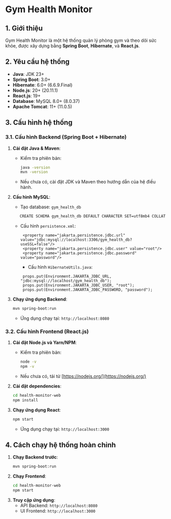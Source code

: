 # Gym Health Monitor

## 1. Giới thiệu
Gym Health Monitor là một hệ thống quản lý phòng gym và theo dõi sức khỏe, được xây dựng bằng **Spring Boot**, **Hibernate**, và **React.js**.

## 2. Yêu cầu hệ thống
- **Java**: JDK 23+
- **Spring Boot**: 3.0+
- **Hibernate**: 6.0+ (6.6.9.Final)
- **Node.js**: 20+ (20.11.1)
- **React.js**: 19+
- **Database**: MySQL 8.0+ (8.0.37)
- **Apache Tomcat**: 11+ (11.0.5)

## 3. Cấu hình hệ thống
### 3.1. Cấu hình Backend (Spring Boot + Hibernate)
1. **Cài đặt Java & Maven**:
   - Kiểm tra phiên bản:
     ```sh
     java -version
     mvn -version
     ```
   - Nếu chưa có, cài đặt JDK và Maven theo hướng dẫn của hệ điều hành.

2. **Cấu hình MySQL**:
   - Tạo database: `gym_health_db`
   ```sh
      CREATE SCHEMA gym_health_db DEFAULT CHARACTER SET=utf8mb4 COLLATE=utf8mb4_unicode_ci
   ```
   - Cấu hình `persistence.xml`:
     ```properties
      <property name="jakarta.persistence.jdbc.url" value="jdbc:mysql://localhost:3306/gym_health_db?useSSL=false"/>
      <property name="jakarta.persistence.jdbc.user" value="root"/>
      <property name="jakarta.persistence.jdbc.password" value="password"/>
     ```
     - Cấu hình `HibernateUtils.java`:
     ```properties
      props.put(Environment.JAKARTA_JDBC_URL, "jdbc:mysql://localhost/gym_health_db");
      props.put(Environment.JAKARTA_JDBC_USER, "root");
      props.put(Environment.JAKARTA_JDBC_PASSWORD, "password");
     ```

3. **Chạy ứng dụng Backend**:
   ```sh
   mvn spring-boot:run
   ```
   - Ứng dụng chạy tại: `http://localhost:8080`

### 3.2. Cấu hình Frontend (React.js)
1. **Cài đặt Node.js và Yarn/NPM**:
   - Kiểm tra phiên bản:
     ```sh
     node -v
     npm -v
     ```
   - Nếu chưa có, tải từ [https://nodejs.org/](https://nodejs.org/)

2. **Cài đặt dependencies**:
   ```sh
   cd health-monitor-web
   npm install
   ```

3. **Chạy ứng dụng React**:
   ```sh
   npm start
   ```
   - Ứng dụng chạy tại: `http://localhost:3000`

## 4. Cách chạy hệ thống hoàn chỉnh
1. **Chạy Backend trước**:
   ```sh
   mvn spring-boot:run
   ```
2. **Chạy Frontend**:
   ```sh
   cd health-monitor-web
   npm start
   ```
3. **Truy cập ứng dụng**:
   - API Backend: `http://localhost:8080`
   - UI Frontend: `http://localhost:3000`
